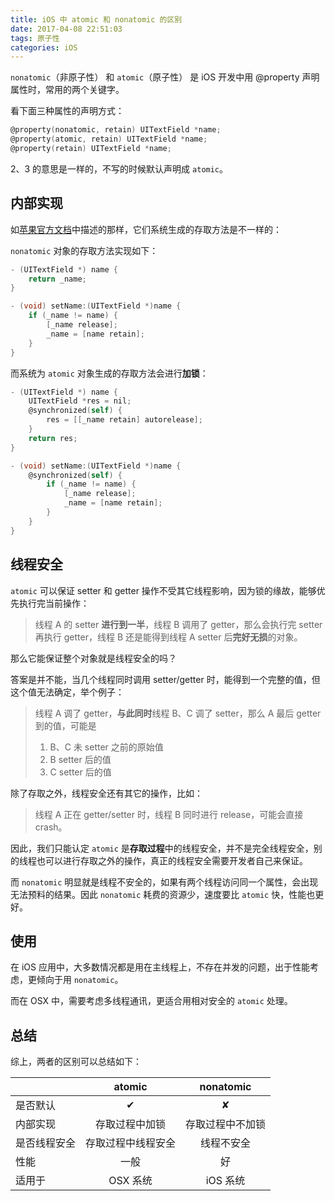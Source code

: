 ```yaml
---
title: iOS 中 atomic 和 nonatomic 的区别
date: 2017-04-08 22:51:03
tags: 原子性
categories: iOS
---
```


`nonatomic`（非原子性） 和 `atomic`（原子性） 是 iOS 开发中用 @property 声明属性时，常用的两个关键字。

<!--more-->

看下面三种属性的声明方式：

```objective-c
@property(nonatomic, retain) UITextField *name;
@property(atomic, retain) UITextField *name;
@property(retain) UITextField *name;
```

2、3 的意思是一样的，不写的时候默认声明成 `atomic`。

## 内部实现

如[苹果官方文档](https://developer.apple.com/library/archive/documentation/Cocoa/Conceptual/ObjectiveC/Chapters/ocProperties.html)中描述的那样，它们系统生成的存取方法是不一样的：

`nonatomic` 对象的存取方法实现如下：

```objective-c
- (UITextField *) name {
    return _name;
}

- (void) setName:(UITextField *)name {
    if (_name != name) {
    	[_name release];
    	_name = [name retain];
    }
}
```

而系统为 `atomic` 对象生成的存取方法会进行**加锁**：

```objective-c
- (UITextField *) name {
    UITextField *res = nil;
    @synchronized(self) {
        res = [[_name retain] autorelease];
    }
    return res;
}

- (void) setName:(UITextField *)name {
    @synchronized(self) {
    	if (_name != name) {
      	    [_name release];
      	    _name = [name retain];
    	}
    }
}
```

## 线程安全

`atomic` 可以保证 setter 和 getter 操作不受其它线程影响，因为锁的缘故，能够优先执行完当前操作：

> 线程 A 的 setter **进行到一半**，线程 B 调用了 getter，那么会执行完 setter 再执行 getter，线程 B 还是能得到线程 A setter 后**完好无损**的对象。

那么它能保证整个对象就是线程安全的吗？

答案是并不能，当几个线程同时调用 setter/getter 时，能得到一个完整的值，但这个值无法确定，举个例子：

> 线程 A 调了 getter，**与此同时**线程 B、C 调了 setter，那么 A 最后 getter到的值，可能是
>
> 1. B、C 未 setter 之前的原始值
> 2. B setter 后的值
> 3. C setter 后的值

除了存取之外，线程安全还有其它的操作，比如：

> 线程 A 正在 getter/setter 时，线程 B 同时进行 release，可能会直接 crash。

因此，我们只能认定 `atomic` 是**存取过程**中的线程安全，并不是完全线程安全，别的线程也可以进行存取之外的操作，真正的线程安全需要开发者自己来保证。

而 `nonatomic` 明显就是线程不安全的，如果有两个线程访问同一个属性，会出现无法预料的结果。因此 `nonatomic` 耗费的资源少，速度要比 `atomic` 快，性能也更好。

## 使用

在 iOS 应用中，大多数情况都是用在主线程上，不存在并发的问题，出于性能考虑，更倾向于用 `nonatomic`。

而在 OSX 中，需要考虑多线程通讯，更适合用相对安全的 `atomic` 处理。

## 总结

综上，两者的区别可以总结如下：

|              |       atomic       |    nonatomic     |
| :----------- | :----------------: | :--------------: |
| 是否默认     |         ✔          |        ✘         |
| 内部实现     |   存取过程中加锁   | 存取过程中不加锁 |
| 是否线程安全 | 存取过程中线程安全 |    线程不安全    |
| 性能         |        一般        |        好        |
| 适用于       |      OSX 系统      |     iOS 系统     |

